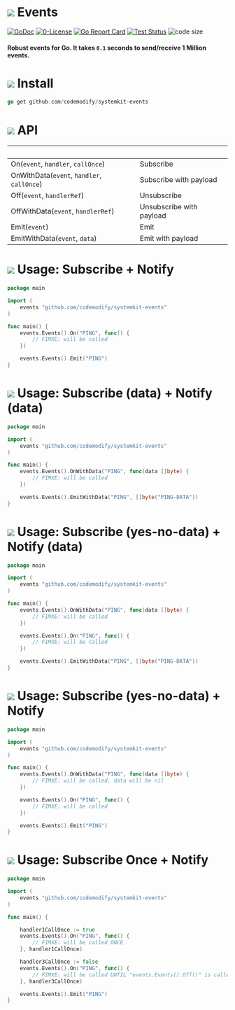 # ![](https://fonts.gstatic.com/s/i/materialicons/bookmarks/v4/24px.svg) Events
[![GoDoc](https://godoc.org/github.com/codemodify/systemkit-logging?status.svg)](https://godoc.org/github.com/codemodify/systemkit-events)
[![0-License](https://img.shields.io/badge/license-0--license-brightgreen)](https://github.com/codemodify/TheFreeLicense)
[![Go Report Card](https://goreportcard.com/badge/github.com/codemodify/systemkit-logging)](https://goreportcard.com/report/github.com/codemodify/systemkit-logging)
[![Test Status](https://github.com/danawoodman/systemservice/workflows/Test/badge.svg)](https://github.com/danawoodman/systemservice/actions)
![code size](https://img.shields.io/github/languages/code-size/codemodify/SystemKit?style=flat-square)

#### Robust events for Go. It takes `0.1` seconds to send/receive 1 Million events.


# ![](https://fonts.gstatic.com/s/i/materialicons/bookmarks/v4/24px.svg) Install
```go
go get github.com/codemodify/systemkit-events
```

# ![](https://fonts.gstatic.com/s/i/materialicons/bookmarks/v4/24px.svg) API

&nbsp;										| &nbsp;
---											| ---
On(`event`, `handler`, `callOnce`)			| Subscribe
OnWithData(`event`, `handler`, `callOnce`)	| Subscribe with payload
Off(`event`, `handlerRef`)					| Unsubscribe
OffWithData(`event`, `handlerRef`)			| Unsubscribe with payload
Emit(`event`)								| Emit
EmitWithData(`event`, `data`)				| Emit with payload



# ![](https://fonts.gstatic.com/s/i/materialicons/bookmarks/v4/24px.svg) Usage: Subscribe + Notify
```go
package main

import (
	events "github.com/codemodify/systemkit-events"
)

func main() {
	events.Events().On("PING", func() {
		// FIMXE: will be called
	})

	events.Events().Emit("PING")
}
```

# ![](https://fonts.gstatic.com/s/i/materialicons/bookmarks/v4/24px.svg) Usage: Subscribe (data) + Notify (data)
```go
package main

import (
	events "github.com/codemodify/systemkit-events"
)

func main() {
	events.Events().OnWithData("PING", func(data []byte) {
		// FIMXE: will be called
	})

	events.Events().EmitWithData("PING", []byte("PING-DATA"))
}
```

# ![](https://fonts.gstatic.com/s/i/materialicons/bookmarks/v4/24px.svg) Usage: Subscribe (yes-no-data) + Notify (data)
```go
package main

import (
	events "github.com/codemodify/systemkit-events"
)

func main() {
	events.Events().OnWithData("PING", func(data []byte) {
		// FIMXE: will be called
	})

	events.Events().On("PING", func() {
		// FIMXE: will be called
	})

	events.Events().EmitWithData("PING", []byte("PING-DATA"))
}
```

# ![](https://fonts.gstatic.com/s/i/materialicons/bookmarks/v4/24px.svg) Usage: Subscribe (yes-no-data) + Notify
```go
package main

import (
	events "github.com/codemodify/systemkit-events"
)

func main() {
	events.Events().OnWithData("PING", func(data []byte) {
		// FIMXE: will be called, data will be nil
	})

	events.Events().On("PING", func() {
		// FIMXE: will be called
	})

	events.Events().Emit("PING")
}
```

# ![](https://fonts.gstatic.com/s/i/materialicons/bookmarks/v4/24px.svg) Usage: Subscribe Once + Notify
```go
package main

import (
	events "github.com/codemodify/systemkit-events"
)

func main() {

	handler1CallOnce := true
	events.Events().On("PING", func() {
		// FIMXE: will be called ONCE
	}, handler1CallOnce)

	handler3CallOnce := false
	events.Events().On("PING", func() {
		// FIMXE: will be called UNTIL "events.Events().Off()" is called
	}, handler3CallOnce)

	events.Events().Emit("PING")
}
```
